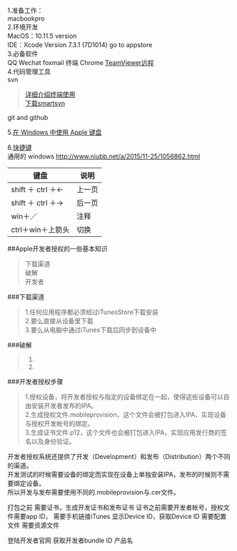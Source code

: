 1.准备工作：  
macbookpro   
2.环境开发  
MacOS：10.11.5 version  
IDE：Xcode Version 7.3.1 (7D1014)  go to appstore  
3.必备软件  
QQ Wechat foxmail 终端 Chrome [TeamViewer远程](https://www.teamviewer.com/zhCN/)  
4.代码管理工具  
svn   
> [详细介绍终端使用]( http://blog.csdn.net/q199109106q/article/details/8655204)  
> [下载smartsvn](http://www.smartsvn.com/) 

git and github   

5.[在 Windows 中使用 Apple 键盘](https://support.apple.com/zh-cn/HT202676)  

6.[快捷键](http://www.cnblogs.com/langtianya/p/3888157.html)  
通用的 windows 
http://www.niubb.net/a/2015/11-25/1056862.html  

| 键盘 | 说明 |
| ------------- | ------------- | 
| shift ＋ ctrl ＋<-  | 上一页  | 
| shift ＋ ctrl ＋->  | 后一页  | 
| win＋／           | 注释  | 
| ctrl＋win＋上箭头 | 切换  | 

##Apple开发者授权的一些基本知识
> 下载渠道  
> 破解  
> 开发者  

###下载渠道  
> 1.任何应用程序都必须经过iTunesStore下载安装  
> 2.要么直接从设备里下载  
> 3.要么从电脑中通过iTunes下载后同步到设备中    

###破解
> 1.
> 2.

###开发者授权步骤  
> 1.授权设备，将开发者授权与指定的设备绑定在一起，使得这些设备可以自由安装开发者发布的IPA。  
> 2.生成授权文件.mobileprovision，这个文件会被打包进入IPA，实现设备与授权开发帐号的绑定。  
> 3.生成证书文件.p12，这个文件也会被打包进入IPA，实现应用发行商的签名以及身份验证。  

开发者授权系统还提供了开发（Development）和发布（Distribution）两个不同的渠道。  
开发测试的时候需要设备的绑定而实现在设备上单独安装IPA，发布的时候则不需要绑定设备。  
所以开发与发布需要使用不同的.mobileprovision与.cer文件。  

打包之前
需要证书，生成开发证书和发布证书 证书之前需要开发者帐号，授权文件需要app ID， 
需要手机链接iTunes 显示Device ID，获取Device ID
需要配置文件
需要资源文件

登陆开发者官网
获取开发者bundle ID 产品名
